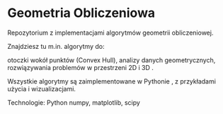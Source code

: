 # Geometria Obliczeniowa 

Repozytorium z implementacjami algorytmów geometrii obliczeniowej. 

Znajdziesz tu m.in. algorytmy do:

otoczki wokół punktów (Convex Hull), analizy danych geometrycznych, rozwiązywania problemów w przestrzeni 2D i 3D .

Wszystkie algorytmy są zaimplementowane w Pythonie , z przykładami użycia i wizualizacjami.


Technologie:
Python
numpy, matplotlib, scipy
